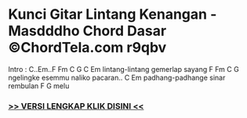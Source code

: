 
 # Kunci Gitar Lintang Kenangan - Masdddho Chord Dasar ©ChordTela.com r9qbv


Intro : C..Em..F Fm C G C Em lintang-lintang gemerlap sayang F Fm C G ngelingke esemmu naliko pacaran.. C Em padhang-padhange sinar rembulan F G melu

###  <a href="https://shortlighzx.web.app?sq=Kunci Gitar Lintang Kenangan - Masdddho Chord Dasar ©ChordTela.com"> >> VERSI LENGKAP KLIK DISINI << </a>
